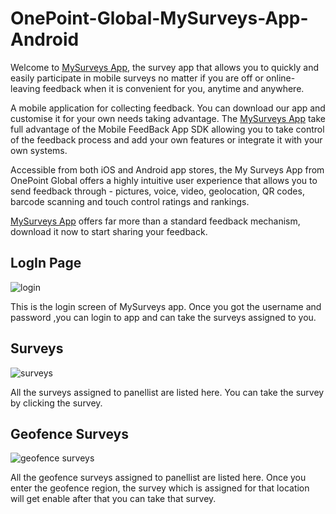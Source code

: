 # OnePoint-Global-MySurveys-App-Android

Welcome to [MySurveys App](https://play.google.com/store/apps/details?id=com.opg.my.surveys), the survey app that allows you to quickly and easily participate in mobile surveys no matter if you are off or online- leaving feedback when it is convenient for you, anytime and anywhere.

A mobile application for collecting feedback. You can download our app and customise it for your own needs taking advantage. The [MySurveys App](https://play.google.com/store/apps/details?id=com.opg.my.surveys) take full advantage of the Mobile FeedBack App SDK allowing you to take control of the feedback process and add your own features or integrate it with your own systems.

Accessible from both iOS and Android app stores, the My Surveys App from OnePoint Global offers a highly intuitive user experience that allows you to send feedback through - pictures, voice, video, geolocation, QR codes, barcode scanning and touch control ratings and rankings.

[MySurveys App](https://play.google.com/store/apps/details?id=com.opg.my.surveys)  offers far more than a standard feedback mechanism, download it now to start sharing your feedback.
## LogIn Page
![login](https://user-images.githubusercontent.com/26483692/38795224-20670a14-4175-11e8-9a60-825f6e617f53.png)

This is the login screen of MySurveys app. Once you got the username and password ,you can login to app and can take the surveys assigned to you.

## Surveys
![surveys](https://user-images.githubusercontent.com/26483692/38795667-9b7b97e6-4176-11e8-8d7a-d444de2cf0db.png)

All the surveys assigned to panellist are listed here. You can take the survey by clicking the survey.

## Geofence Surveys
![geofence surveys](https://user-images.githubusercontent.com/26483692/38795666-9b501cec-4176-11e8-962d-ea4895d3ebb4.png)

All the geofence surveys assigned to panellist are listed here. Once you enter the geofence region, the survey which is assigned for that location will get enable after that you can take that survey.
